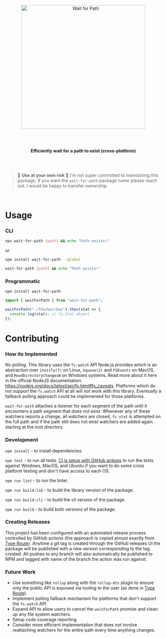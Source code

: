 <br/>
<br/>
<p align="center">
  <img src="https://raw.githubusercontent.com/bradenhs/wait-for-path/master/artwork/logo.svg" width="400" alt="Wait for Path"/>
</p>
<br/>
<br/>
<p align="center">
  <b>Efficiently wait for a path to exist (cross-platform)</b>
</p>
<br/>
<br/>

> 🚨 **Use at your own risk** 🚨 I'm not super committed to maintaining this package. If you
> want the `wait-for-path` package name please reach out. I would be happy to transfer ownership.

<br/>

# Usage

### CLI

```bash
npx wait-for-path [path] && echo "Path exists!"
```

or

```bash
npm install wait-for-path --global
```

```bash
wait-for-path [path] && echo "Path exists!"
```

### Programmatic

```bash
npm install wait-for-path
```

```ts
import { waitForPath } from "wait-for-path";

waitForPath("./foo/bar/baz").then(stat => {
  console.log(stat); // fs.Stat object
});
```

# Contributing

### How its Implemented

No polling. This library uses the `fs.watch` API Node.js provides which is an abstraction
over `inotify(7)` on Linux, `kqueue(2)` and `FSEvents` on MacOS, and `ReadDirectoryChangesW`
on Windows systems. Read more about it here in the official NodeJS documentation:
https://nodejs.org/docs/latest/api/fs.html#fs_caveats. Platforms which do not support
the `fs.watch` API at all will not work with this library. Eventually a fallback polling approach
could be implemented for those platforms.

`wait-for-path` attaches a listener for each segment of the path until it encounters a path segment
that does not exist. Whenever any of these watchers reports a change, all watchers are closed,
`fs.stat` is attempted on the full path and if the path still does not exist watchers are added
again starting at the root directory.

### Development

`npm install` - to install dependencies.

`npm test` - to run all tests. [CI is setup with GitHub actions](https://github.com/bradenhs/wait-for-path/actions) to run the tests against Windows, MacOS, and Ubuntu if you
want to do some cross platform testing and don't have access to each OS.

`npm run lint` - to run the linter.

`npm run build:lib` - to build the library version of the package.

`npm run build:cli` - to build the cli version of the package.

`npm run build` - to build both versions of the package.

### Creating Releases

This project has been configured with an automated release process controlled by GitHub actions
(the approach is copied almost exactly from [Type Route](https://github.com/typehero/type-route)). Anytime a
git tag is created through the GitHub releases UI the package will be published with a new version
corresponding to the tag created. All pushes to any branch will also automatically
be published to NPM and tagged with name of the branch the action was run against.

### Future Work

- Use something like `rollup` along with the `rollup-dts` plugin to ensure only the public API is
exposed via tooling to the user (as done in [Type Route](https://github.com/typehero/type-route)).
- Implement polling fallback mechanism for platforms that don't support the `fs.watch` API.
- Expand API to allow users to cancel the `waitForPath` promise and clean up any file system
watchers.
- Setup code coverage reporting.
- Consider more efficient implementation that does not involve reattaching watchers for the
entire path every time anything changes.
